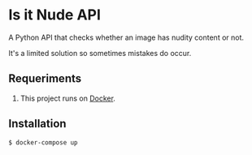 # Is it Nude API

A Python API that checks whether an image has nudity content or not.

It's a limited solution so sometimes mistakes do occur.

## Requeriments

1. This project runs on [Docker](https://docs.docker.com/).

## Installation

    $ docker-compose up
